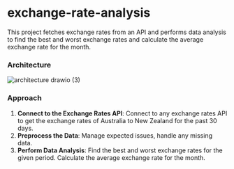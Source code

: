 # exchange-rate-analysis
This project fetches exchange rates from an API and performs data analysis to find the best and worst exchange rates and calculate the average exchange rate for the month.

### Architecture
![architecture drawio (3)](https://github.com/Veera-Pipuri/exchange-rate-analysis/assets/162418085/0942f243-afb6-49ff-a745-13f6120c8d95)

### Approach
1. **Connect to the Exchange Rates API**: Connect to any exchange rates API to get the exchange rates of Australia to New Zealand for the past 30 days.
2. **Preprocess the Data**: Manage expected issues, handle any missing data.
3. **Perform Data Analysis**: Find the best and worst exchange rates for the given period. Calculate the average exchange rate for the month.


